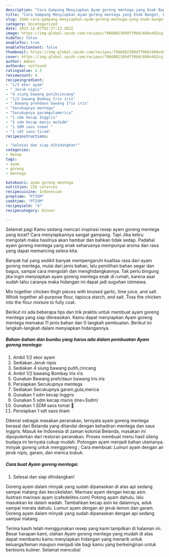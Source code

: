 ```yaml
---
description: "Cara Gampang Menyiapkan Ayam goreng mentega yang Enak Banget, Buat Buka Puasa Enak Banget"
title: "Cara Gampang Menyiapkan Ayam goreng mentega yang Enak Banget, Buat Buka Puasa Enak Banget"
slug: 1046-cara-gampang-menyiapkan-ayam-goreng-mentega-yang-enak-banget-buat-buka-puasa-enak-banget
category: Uncategorized
date: 2022-12-07T02:37:13.502Z
image: https://img-global.cpcdn.com/recipes/f066802389dff0b0/680x482cq70/ayam-goreng-mentega-foto-resep-utama.jpg
hideToc: false
enableToc: true
enableTocContent: false
thumbnail: https://img-global.cpcdn.com/recipes/f066802389dff0b0/680x482cq70/ayam-goreng-mentega-foto-resep-utama.jpg
cover: https://img-global.cpcdn.com/recipes/f066802389dff0b0/680x482cq70/ayam-goreng-mentega-foto-resep-utama.jpg
author: Admin
authorAv: notfound
ratingvalue: 4.3
reviewcount: 4
recipeingredient:
- "1/2 ekor ayam"
- " Jeruk nipis"
- "4 siung bawang putihcincang"
- "1/2 bawang Bombay Iris iris"
- " Bawang prehdaun bawang Iris iris"
- "Secukupnya mentega"
- "Secukupnya garamgulamerica"
- "1 sdm kecap Inggris"
- "5 sdm kecap manis me3sdm"
- "1 SDM saos tomat "
- "1 sdt saos tiram"
recipeinstructions:

- "Selesai dan siap dihidangkan!"
categories:
- Resep
tags:
- ayam
- goreng
- mentega

katakunci: ayam goreng mentega 
nutrition: 226 calories
recipecuisine: Indonesian
preptime: "PT35M"
cooktime: "PT33M"
recipeyield: "4"
recipecategory: Dinner

---
```



Selamat pagi Kamu sedang mencari inspirasi resep ayam goreng mentega yang lezat? Cara menyiapkannya sangat gampang. Tapi Jika keliru mengolah maka hasilnya akan hambar dan bahkan tidak sedap. Padahal ayam goreng mentega yang enak seharusnya mempunyai aroma dan rasa yang dapat memancing selera kita.


Banyak hal yang sedikit banyak mempengaruhi kualitas rasa dari ayam goreng mentega, mulai dari jenis bahan, lalu pemilihan bahan segar dan bagus, sampai cara mengolah dan menghidangkannya. Tak perlu bingung jika ingin menyiapkan ayam goreng mentega enak di rumah, karena asal sudah tahu caranya maka hidangan ini dapat jadi suguhan istimewa.

Mix together chicken thigh pieces with bruised garlic, lime juice, and salt. Whisk together all-purpose flour, tapioca starch, and salt. Toss the chicken into the flour mixture to fully coat.


Berikut ini ada beberapa tips dan trik praktis untuk membuat ayam goreng mentega yang siap dikreasikan. Kamu dapat menyiapkan Ayam goreng mentega memakai 11 jenis bahan dan 0 langkah pembuatan. Berikut ini langkah-langkah dalam menyiapkan hidangannya.

<!--inarticleads1-->

##### Bahan-bahan dan bumbu yang harus ada dalam pembuatan Ayam goreng mentega:

1. Ambil 1/2 ekor ayam
1. Sediakan  Jeruk nipis
1. Sediakan 4 siung bawang putih,cincang
1. Ambil 1/2 bawang Bombay Iris iris
1. Gunakan  Bawang preh/daun bawang Iris iris
1. Persiapkan Secukupnya mentega
1. Sediakan Secukupnya garam,gula,merica
1. Gunakan 1 sdm kecap Inggris
1. Gunakan 5 sdm kecap manis (me=3sdm)
1. Gunakan 1 SDM saos tomat 🍅
1. Persiapkan 1 sdt saos tiram


Dikenal sebagai masakan peranakan, ternyata ayam goreng mentega berasal dari Belanda yang ditandai dengan kehadiran mentega dan saus Inggris. Masuk ke Indonesia di zaman kolonial Belanda, masakan ini dipopulerkan dari restoran peranakan. Proses membuat menu hasil silang budaya ini ternyata cukup mudah. Potongan ayam menjadi bahan utamanya. minyak goreng untuk menggoreng ; Cara membuat: Lumuri ayam dengan air jeruk nipis, garam, dan merica bubuk. 

<!--inarticleads2-->

##### Cara buat Ayam goreng mentega:


1. Selesai dan siap dihidangkan!

Goreng ayam dalam minyak yang sudah dipanaskan di atas api sedang sampai matang dan kecokelatan. Marinasi ayam dengan kecap asin. ilustrasi marinasi ayam (cafedelites.com) Potong ayam dahulu, lalu masukkan ke dalam wadah. Tambahkan kecap asin ke dalamnya, aduk sampai merata dahulu. Lumuri ayam dengan air jeruk lemon dan garam. Goreng ayam dalam minyak yang sudah dipanaskan dengan api sedang sampai matang. 

Terima kasih telah menggunakan resep yang kami tampilkan di halaman ini. Besar harapan kami, olahan Ayam goreng mentega yang mudah di atas dapat membantu kamu menyiapkan hidangan yang menarik untuk keluarga/teman maupun menjadi ide bagi kamu yang berkeinginan untuk berbisnis kuliner. Selamat mencoba!
